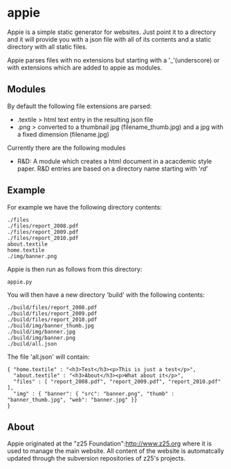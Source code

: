 # appie

Appie is a simple static generator for websites. Just point it to a directory and it will provide you with a json file with all of its contents and a static directory with all static files.

Appie parses files with no extensions but starting with a '_'(underscore) or with extensions which are added to appie as modules.

## Modules ## 

By default the following file extensions are parsed:

- .textile > html text entry in the resulting json file
- .png > converted to a thumbnail jpg (filename_thumb.jpg) and a jpg with a fixed dimension (filename.jpg)

Currently there are the following modules

- R&D: A module which creates a html document in a acacdemic style paper. R&D entries are based on a directory name starting with '_rd_'

## Example ##
For example we have the following directory contents:
```
./files
./files/report_2008.pdf
./files/report_2009.pdf
./files/report_2010.pdf
about.textile
home.textile
./img/banner.png
````
Appie is then run as follows from this directory:
```
appie.py
```
You will then have a new directory 'build' with the following contents:
```
./build/files/report_2008.pdf
./build/files/report_2009.pdf
./build/files/report_2010.pdf
./build/img/banner_thumb.jpg
./build/img/banner.jpg
./build/img/banner.png
./build/all.json
```
The file 'all.json' will contain:
```
{ "home.textile" : "<h3>Test</h3><p>This is just a test</p>",
  "about.textile" : "<h3>About</h3><p>What about it</p>",
  "files" : [ "report_2008.pdf", "report_2009.pdf", "report_2010.pdf" ],
  "img" : { "banner": { "src": "banner.png", "thumb" : "banner_thumb.jpg", "web": "banner.jpg" }}
}
```

## About ##

Appie originated at the "z25 Foundation":http://www.z25.org where it is 
used to manage the main website. All content of the website is automatcally
updated through the subversion repositories of z25's projects.
